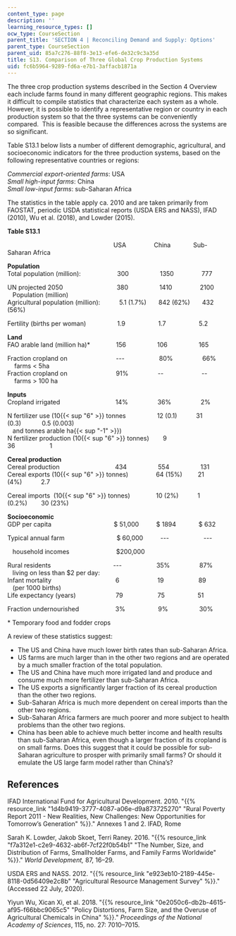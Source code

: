 ```yaml
---
content_type: page
description: ''
learning_resource_types: []
ocw_type: CourseSection
parent_title: 'SECTION 4 | Reconciling Demand and Supply: Options'
parent_type: CourseSection
parent_uid: 85a7c276-88f8-3e13-efe6-de32c9c3a35d
title: S13. Comparison of Three Global Crop Production Systems
uid: fc6b5964-9289-fd6a-e7b1-3affacb1871a
---
```


The three crop production systems described in the Section 4 Overview each include farms found in many different geographic regions. This makes it difficult to compile statistics that characterize each system as a whole. However, it is possible to identify a representative region or country in each production system so that the three systems can be conveniently compared.  This is feasible because the differences across the systems are so significant.

Table S13.1 below lists a number of different demographic, agricultural, and socioeconomic indicators for the three production systems, based on the following representative countries or regions:

_Commercial export-oriented_ _farms_: USA  
_Small high-input_ _farms_: China  
_Small low-input farms_: sub-Saharan Africa

The statistics in the table apply ca. 2010 and are taken primarily from FAOSTAT, periodic USDA statistical reports (USDA ERS and NASS), IFAD (2010), Wu et al. (2018), and Lowder (2015).

**Table S13.1**

                                                        USA                China             Sub-Saharan Africa

**Population**  
Total population (million):                     300                  1350                777

UN projected 2050                               380                  1410                2100  
   Population (million)  
Agricultural population (million):           5.1 (1.7%)       842 (62%)       432 (56%)

Fertility (births per woman)                  1.9                   1.7                   5.2

**Land**  
FAO arable land (million ha)\*               156                  106                  165

Fraction cropland on                            ---                    80%                 66%  
    farms \< 5ha  
Fraction cropland on                            91%                 --                      --  
    farms > 100 ha                                                                                        

**Inputs**  
Cropland irrigated                                14%                 36%                 2%

N fertilizer use (10{{< sup "6" >}} tonnes                  12 (0.1)           31 (0.3)            0.5 (0.003)  
   and tonnes arable ha{{< sup "\-1" >}})  
N fertilizer production (10{{< sup "6" >}} tonnes)        9                    36                    1

**Cereal production**  
Cereal production                                434                  554                  131  
Cereal exports (10{{< sup "6" >}} tonnes)                64 (15%)         21 (4%)           2.7

Cereal imports  (10{{< sup "6" >}} tonnes)               10 (2%)           1   (0.2%)        30 (23%)

**Socioeconomic**  
GDP per capita                                    $ 51,000          $ 1894             $ 632

Typical annual farm                              $ 60,000          ---                    ---

   household incomes                           $200,000

Rural residents                                    ---                    35%                 87%  
   living on less than $2 per day:  
Infant mortality                                     6                      19                    89  
   (per 1000 births)                                                                                
Life expectancy (years)                       79                    75                   51

Fraction undernourished                     3%                   9%                  30%

\* Temporary food and fodder crops

A review of these statistics suggest:

*   The US and China have much lower birth rates than sub-Saharan Africa.
*   US farms are much larger than in the other two regions and are operated by a much smaller fraction of the total population.
*   The US and China have much more irrigated land and produce and consume much more fertilizer than sub-Saharan Africa.
*   The US exports a significantly larger fraction of its cereal production than the other two regions.
*   Sub-Saharan Africa is much more dependent on cereal imports than the other two regions.
*   Sub-Saharan Africa farmers are much poorer and more subject to health problems than the other two regions.
*   China has been able to achieve much better income and health results than sub-Saharan Africa, even though a larger fraction of its cropland is on small farms. Does this suggest that it could be possible for sub-Saharan agriculture to prosper with primarily small farms? Or should it emulate the US large farm model rather than China’s?

References
----------

IFAD International Fund for Agricultural Development. 2010. "{{% resource_link "1d4b9419-3777-4087-a06e-d9a873725270" "Rural Poverty Report 2011 - New Realities, New Challenges: New Opportunities for Tomorrow’s Generation" %}}." Annexes 1 and 2. IFAD, Rome

Sarah K. Lowder, Jakob Skoet, Terri Raney. 2016. "{{% resource_link "f7a312e1-c2e9-4632-ab6f-7cf22f0b54b1" "The Number, Size, and Distribution of Farms, Smallholder Farms, and Family Farms Worldwide" %}}." _World Development,_ 87, 16–29.

USDA ERS and NASS. 2012. "{{% resource_link "e923eb10-2189-445e-8118-0d56409e2c8b" "Agricultural Resource Management Survey" %}}." (Accessed 22 July, 2020).

Yiyun Wu, Xican Xi, et al. 2018. "{{% resource_link "0e2050c6-db2b-4615-af95-f66bbc9065c5" "Policy Distortions, Farm Size, and the Overuse of Agricultural Chemicals in China" %}}." _Proceedings of the National Academy of Sciences_, 115, no. 27: 7010–7015.